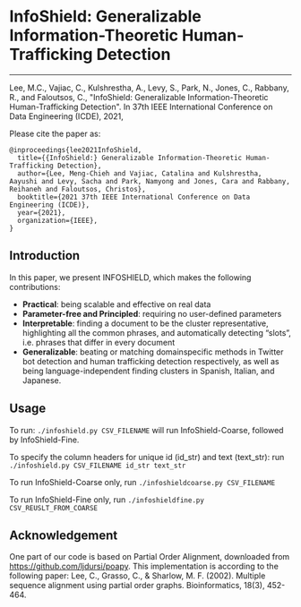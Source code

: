 # InfoShield: Generalizable Information-Theoretic Human-Trafficking Detection

------------

Lee, M.C., Vajiac, C., Kulshrestha, A., Levy, S., Park, N., Jones, C., Rabbany, R., and Faloutsos, C., "InfoShield: Generalizable Information-Theoretic Human-Trafficking Detection". In 37th IEEE International Conference on Data Engineering (ICDE), 2021,

Please cite the paper as:

    @inproceedings{lee2021InfoShield,
      title={{InfoShield:} Generalizable Information-Theoretic Human-Trafficking Detection},
      author={Lee, Meng-Chieh and Vajiac, Catalina and Kulshrestha, Aayushi and Levy, Sacha and Park, Namyong and Jones, Cara and Rabbany, Reihaneh and Faloutsos, Christos},
      booktitle={2021 37th IEEE International Conference on Data Engineering (ICDE)},
      year={2021},
      organization={IEEE},
    }
    
##  Introduction
In this paper, we present INFOSHIELD, which makes the following contributions:
- **Practical**: being scalable and effective on real data
- **Parameter-free and Principled**: requiring no user-defined parameters
- **Interpretable**: finding a document to be the cluster representative, highlighting all the common phrases, and automatically detecting “slots”, i.e. phrases that differ in every document
- **Generalizable**: beating or matching domainspecific methods in Twitter bot detection and human trafficking detection respectively, as well as being language-independent finding clusters in Spanish, Italian, and Japanese.

## Usage

To run:
`./infoshield.py CSV_FILENAME` will run InfoShield-Coarse, followed by InfoShield-Fine.

To specify the column headers for unique id (id_str) and text (text_str): run
`./infoshield.py CSV_FILENAME id_str text_str`

To run InfoShield-Coarse only, run
`./infoshieldcoarse.py CSV_FILENAME`

To run InfoShield-Fine only, run
`./infoshieldfine.py CSV_REUSLT_FROM_COARSE`

## Acknowledgement
One part of our code is based on Partial Order Alignment, downloaded from https://github.com/ljdursi/poapy.
This implementation is according to the following paper:
Lee, C., Grasso, C., & Sharlow, M. F. (2002). Multiple sequence alignment using partial order graphs. Bioinformatics, 18(3), 452-464.
